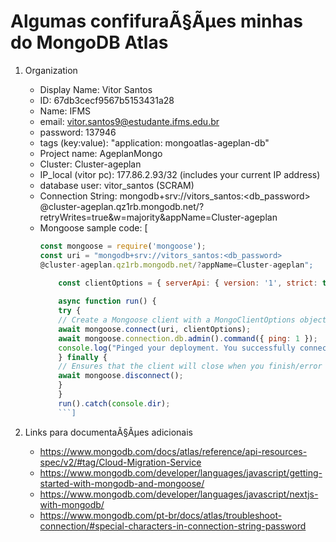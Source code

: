 # Algumas confifuraÃ§Ãµes minhas do MongoDB Atlas

1. Organization

    - Display Name: Vitor Santos
    - ID: 67db3cecf9567b5153431a28
    - Name: IFMS
    - email: <vitor.santos9@estudante.ifms.edu.br>
    - password: 137946
    - tags (key:value): "application: mongoatlas-ageplan-db"
    - Project name: AgeplanMongo
    - Cluster: Cluster-ageplan
    - IP_local (vitor pc): 177.86.2.93/32 (includes your current IP address)
    - database user: vitor_santos (SCRAM)
    - Connection String: mongodb+srv://vitors_santos:<db_password>
      @cluster-ageplan.qz1rb.mongodb.net/?retryWrites=true&w=majority&appName=Cluster-ageplan
    - Mongoose sample code: [
      ```javascript
      const mongoose = require('mongoose');
      const uri = "mongodb+srv://vitors_santos:<db_password>
      @cluster-ageplan.qz1rb.mongodb.net/?appName=Cluster-ageplan";

          const clientOptions = { serverApi: { version: '1', strict: true, deprecationErrors: true } };
          
          async function run() {
          try {
          // Create a Mongoose client with a MongoClientOptions object to set the Stable API version
          await mongoose.connect(uri, clientOptions);
          await mongoose.connection.db.admin().command({ ping: 1 });
          console.log("Pinged your deployment. You successfully connected to MongoDB!");
          } finally {
          // Ensures that the client will close when you finish/error
          await mongoose.disconnect();
          }
          }
          run().catch(console.dir);
          ```]

2. Links para documentaÃ§Ãµes adicionais
    - <https://www.mongodb.com/docs/atlas/reference/api-resources-spec/v2/#tag/Cloud-Migration-Service>
    - <https://www.mongodb.com/developer/languages/javascript/getting-started-with-mongodb-and-mongoose/>
    - <https://www.mongodb.com/developer/languages/javascript/nextjs-with-mongodb/>
    - <https://www.mongodb.com/pt-br/docs/atlas/troubleshoot-connection/#special-characters-in-connection-string-password>
  